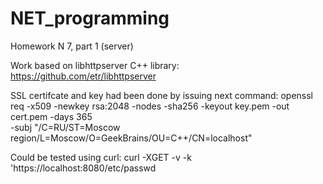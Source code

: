 # NET_programming
Homework N 7, part 1 (server)

Work based on libhttpserver C++ library: https://github.com/etr/libhttpserver

SSL certifcate and key had been done by issuing next command:
openssl req -x509 -newkey rsa:2048 -nodes -sha256 -keyout key.pem -out cert.pem -days 365 \
-subj "/C=RU/ST=Moscow region/L=Moscow/O=GeekBrains/OU=C++/CN=localhost"

Could be tested using curl:
curl -XGET -v -k 'https://localhost:8080/etc/passwd
